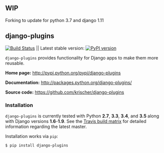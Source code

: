 ## WIP

Forking to update for python 3.7 and django 1.11

## django-plugins

[![Build Status](https://travis-ci.org/krischer/django-plugins.svg?branch=master)](https://travis-ci.org/krischer/django-plugins) ||  Latest stable version: [![PyPI version](https://badge.fury.io/py/django-plugins.svg)](https://badge.fury.io/py/django-plugins)

`django-plugins` provides functionality for Django apps to make them more
reusable.

**Home page:** http://pypi.python.org/pypi/django-plugins

**Documentation:** http://packages.python.org/django-plugins/

**Source code:** https://github.com/krischer/django-plugins

### Installation

`django-plugins` is currently tested with Python **2.7**, **3.3**, **3.4**, and
**3.5** along with Django versions **1.6**-**1.9**. See the [Travis build
matrix](https://travis-ci.org/krischer/django-plugins) for detailed information
regarding the latest master.

Installation works via `pip`:

```bash
$ pip install django-plugins
```
